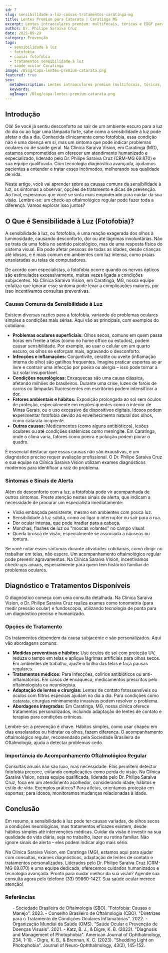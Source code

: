 ```yaml
---
id: 7
slug: sensibilidade-a-luz-causas-tratamentos-caratinga-mg
title: Lentes Premium para Catarata | Caratinga MG
excerpt: Lentes intraoculares premium: multifocais, tóricas e EDOF para cirurgia de catarata. Dr. Philipe Saraiva em Caratinga, MG.
author: Dr. Philipe Saraiva Cruz
date: 2025-09-29
category: Prevenção
tags:
  - sensibilidade à luz
  - fotofobia
  - causas fotofobia
  - tratamentos sensibilidade à luz
  - saúde ocular Caratinga
image: /Blog/capa-lentes-premium-catarata.png
featured: true
seo:
  metaDescription: Lentes intraoculares premium (multifocais, tóricas, EDOF) para catarata. Dr. Philipe Saraiva oferece em Caratinga, MG. Liberdade dos óculos!
  keywords: 
  ogImage: /Blog/capa-lentes-premium-catarata.png
---
```


## Introdução

Olá! Se você já sentiu desconforto ao sair de um ambiente escuro para a luz do dia ou ao ligar uma lâmpada forte, sabe como a sensibilidade à luz pode afetar o dia a dia. Conhecida clinicamente como fotofobia, essa condição não é uma doença em si, mas um sintoma que pode indicar problemas oculares ou de saúde geral. Na Clínica Saraiva Vision, em Caratinga (MG), estamos comprometidos em oferecer um atendimento humanizado e especializado, liderado pelo Dr. Philipe Saraiva Cruz (CRM-MG 69.870) e sua equipe qualificada. Com tecnologia diagnóstica avançada, ajudamos pacientes a entender e tratar esses incômodos, melhorando sua qualidade de vida.

Neste artigo, você vai aprender sobre as causas comuns da sensibilidade à luz, os sintomas a observar, opções de tratamento e dicas de prevenção. Ao final, esperamos que você se sinta mais empoderado para cuidar da sua visão. Lembre-se: um check-up oftalmológico regular pode fazer toda a diferença. Vamos explorar isso juntos?

## O Que é Sensibilidade à Luz (Fotofobia)?

A sensibilidade à luz, ou fotofobia, é uma reação exagerada dos olhos à luminosidade, causando desconforto, dor ou até lágrimas involuntárias. Não se trata de uma fobia no sentido psicológico, mas de uma resposta física do sistema visual. Ela pode afetar pessoas de todas as idades, desde crianças até idosos, e é mais comum em ambientes com luz intensa, como praias ensolaradas ou telas de computadores.

De acordo com especialistas, a fotofobia ocorre quando os nervos ópticos são estimulados excessivamente, muitas vezes ligada a condições subjacentes. Na Clínica Saraiva Vision, em Caratinga, MG, nossa equipe enfatiza que ignorar esse sintoma pode levar a complicações maiores, por isso incentivamos consultas preventivas.

### Causas Comuns da Sensibilidade à Luz

Existem diversas razões para a fotofobia, variando de problemas oculares simples a condições mais sérias. Aqui vão as principais, com exemplos do cotidiano:

  - **Problemas oculares superficiais:** Olhos secos, comuns em quem passa horas em frente a telas (como no home office ou estudos), podem causar sensibilidade. Por exemplo, ao usar o celular em um quarto escuro, os olhos se esforçam mais, agravando o desconforto.
  - **Infecções e inflamações:** Conjuntivite, ceratite ou uveíte (inflamação interna do olho) são gatilhos frequentes. Imagine praticar esportes ao ar livre e contrair uma infecção por poeira ou alergia – isso pode tornar a luz solar insuportável.
  - **Condições neurológicas:** Enxaquecas são uma causa clássica, afetando milhões de brasileiros. Durante uma crise, luzes de faróis de carros ou lâmpadas fluorescentes em escritórios podem intensificar a dor.
  - **Fatores ambientais e hábitos:** Exposição prolongada ao sol sem óculos de proteção, especialmente em regiões quentes como o interior de Minas Gerais, ou o uso excessivo de dispositivos digitais. Idosos podem experimentar fotofobia devido ao envelhecimento natural dos olhos, como catarata incipiente.
  - **Outras causas:** Medicamentos (como alguns antibióticos), lesões oculares ou até condições sistêmicas como meningite. Em Caratinga, onde o clima varia, fatores como poeira e poluição podem piorar o quadro.

É essencial destacar que essas causas não são exaustivas, e um diagnóstico preciso requer avaliação profissional. O Dr. Philipe Saraiva Cruz e sua equipe na Clínica Saraiva Vision utilizam exames diagnósticos modernos para identificar a raiz do problema.

### Sintomas e Sinais de Alerta

Além do desconforto com a luz, a fotofobia pode vir acompanhada de outros sintomas. Preste atenção nestes sinais de alerta, que indicam a necessidade de procurar um especialista imediatamente:

  - Visão embaçada persistente, mesmo em ambientes com pouca luz.
  - Sensibilidade à luz súbita, como ao ligar o interruptor ou sair para a rua.
  - Dor ocular intensa, que pode irradiar para a cabeça.
  - Manchas, flashes de luz ou "moscas volantes" no campo visual.
  - Queda brusca de visão, especialmente se associada a náuseas ou tontura.

Se você notar esses sintomas durante atividades cotidianas, como dirigir ou trabalhar em telas, não espere. Um acompanhamento oftalmológico regular pode prevenir agravamentos. Na Clínica Saraiva Vision, incentivamos check-ups anuais, especialmente para quem tem histórico familiar de problemas oculares.

## Diagnóstico e Tratamentos Disponíveis

O diagnóstico começa com uma consulta detalhada. Na Clínica Saraiva Vision, o Dr. Philipe Saraiva Cruz realiza exames como tonometria (para medir pressão ocular) e fundoscopia, utilizando tecnologia de ponta para um diagnóstico preciso e humanizado.

### Opções de Tratamento

Os tratamentos dependem da causa subjacente e são personalizados. Aqui vão abordagens comuns:

  - **Medidas preventivas e hábitos:** Use óculos de sol com proteção UV, reduza o tempo em telas e aplique lágrimas artificiais para olhos secos. Em ambientes de trabalho, ajuste o brilho das telas e faça pausas regulares.
  - **Tratamentos médicos:** Para infecções, colírios antibióticos ou anti-inflamatórios. Em casos de enxaqueca, medicamentos prescritos pelo oftalmologista ou neurologista.
  - **Adaptação de lentes e cirurgias:** Lentes de contato fotossensíveis ou óculos com filtros especiais ajudam no dia a dia. Para condições como catarata, cirurgias minimamente invasivas podem resolver o problema.
  - **Abordagens integradas:** Em Caratinga, MG, nossa clínica oferece tratamentos personalizados, incluindo adaptação de lentes de contato e terapias para condições crônicas.

Lembre-se: a prevenção é chave. Hábitos simples, como usar chapéu em dias ensolarados ou hidratar os olhos, fazem diferença. O acompanhamento oftalmológico regular, recomendado pela Sociedade Brasileira de Oftalmologia, ajuda a detectar problemas cedo.

### Importância do Acompanhamento Oftalmológico Regular

Consultas anuais não são luxo, mas necessidade. Elas permitem detectar fotofobia precoce, evitando complicações como perda de visão. Na Clínica Saraiva Vision, nossa equipe qualificada, liderada pelo Dr. Philipe Saraiva Cruz, foca em um atendimento acolhedor, considerando idade, hábitos e estilo de vida. Exemplos práticos? Para atletas, orientamos proteção em esportes; para idosos, monitoramos mudanças relacionadas à idade.

## Conclusão

Em resumo, a sensibilidade à luz pode ter causas variadas, de olhos secos a condições neurológicas, mas tratamentos eficazes existem, desde hábitos simples até intervenções médicas. Cuidar da visão é investir na sua qualidade de vida diária, seja no trabalho, lazer ou rotina familiar. Não ignore sinais de alerta – eles podem indicar algo mais sério.

Na Clínica Saraiva Vision, em Caratinga (MG), estamos aqui para ajudar com consultas, exames diagnósticos, adaptação de lentes de contato e tratamentos personalizados. Liderados pelo Dr. Philipe Saraiva Cruz (CRM-MG 69.870) e uma equipe dedicada, oferecemos cuidados humanizados e tecnologia avançada. Pronto para cuidar melhor da sua visão? Agende sua consulta agora pelo telefone (33) 99860-1427. Sua saúde ocular merece atenção!

### Referências

<ol>
  - Sociedade Brasileira de Oftalmologia (SBO). "Fotofobia: Causas e Manejo". 2023.
  - Conselho Brasileiro de Oftalmologia (CBO). "Diretrizes para o Tratamento de Condições Oculares Inflamatórias". 2022.
  - Organização Mundial da Saúde (OMS). "Saúde Ocular e Prevenção de Doenças Visuais". 2021.
  - Katz, B. J., & Digre, K. B. (2022). "Diagnosis and Management of Photophobia". American Journal of Ophthalmology, 234, 1-10.
  - Digre, K. B., & Brennan, K. C. (2023). "Shedding Light on Photophobia". Journal of Neuro-Ophthalmology, 43(2), 145-152.
</ol>